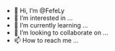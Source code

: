 - 👋 Hi, I’m @FefeLy
- 👀 I’m interested in ...
- 🌱 I’m currently learning ...
- 💞️ I’m looking to collaborate on ...
- 📫 How to reach me ...

<!---
FefeLy/FefeLy is a ✨ special ✨ repository because its `README.md` (this file) appears on your GitHub profile.
You can click the Preview link to take a look at your changes.
--->
